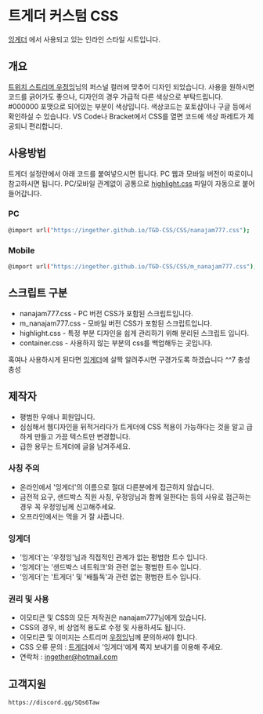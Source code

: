 # 트게더 커스텀 CSS
[잉게더](http://tgd.kr/nanajam777) 에서 사용되고 있는 인라인 스타일 시트입니다.

## 개요
[트위치 스트리머 우정잉](http://twitch.tv/nanajam777)님의 퍼스널 컬러에 맞추어 디자인 되었습니다. 사용을 원하시면 코드를 긁어가도 좋으나, 디자인의 경우 가급적 다른 색상으로 부탁드립니다. #000000 포맷으로 되어있는 부분이 색상입니다. 색상코드는 포토샵이나 구글 등에서 확인하실 수 있습니다. VS Code나 Bracket에서 CSS를 열면 코드에 색상 파레트가 제공되니 편리합니다.

## 사용방법
트게더 설정란에서 아래 코드를 붙여넣으시면 됩니다. PC 웹과 모바일 버전이 따로이니 참고하시면 됩니다.
PC/모바일 관계없이 공통으로 [highlight.css]("http://github.com/ingether/TGD-CSS/CSS/highlight.css") 파일이 자동으로 붙어들어갑니다.

### PC
```sh
@import url("https://ingether.github.io/TGD-CSS/CSS/nanajam777.css");
```
### Mobile
```sh
@import url("https://ingether.github.io/TGD-CSS/CSS/m_nanajam777.css");
```
## 스크립트 구분
* nanajam777.css - PC 버전 CSS가 포함된 스크립트입니다.
* m_nanajam777.css - 모바일 버전 CSS가 포함된 스크립트입니다.
* highlight.css - 특정 부분 디자인을 쉽게 관리하기 위해 분리된 스크립트 입니다.
* container.css - 사용하지 않는 부분의 css를 백업해두는 곳입니다.

혹여나 사용하시게 된다면 [잉게더](http://tgd.kr/nanajam777)에 살짝 알려주시면 구경가도록 하겠습니다 ^^7 충성충성

## 제작자
* 평범한 우애나 회원입니다.
* 심심해서 웹디자인을 뒤적거리다가 트게더에 CSS 적용이 가능하다는 것을 알고 급하게 만들고 가끔 텍스트만 변경합니다.
* 급한 용무는 트게더에 글을 남겨주세요.

### 사칭 주의
* 온라인에서 '잉게더'의 이름으로 절대 다른분에게 접근하지 않습니다.
* 금전적 요구, 샌드박스 직원 사칭, 우정잉님과 함께 일한다는 등의 사유로 접근하는 경우 꼭 우정잉님께 신고해주세요.
* 오프라인에서는 먹을 거 잘 사줍니다.

### 잉게더
* '잉게더'는 '우정잉'님과 직접적인 관계가 없는 평범한 트수 입니다.
* '잉게더'는 '샌드박스 네트워크'와 관련 없는 평범한 트수 입니다.
* '잉게더'는 '트게더' 및 '배틀독'과 관련 없는 평범한 트수 입니다.

### 권리 및 사용
* 이모티콘 및 CSS의 모든 저작권은 nanajam777님에게 있습니다.
* CSS의 경우, 비 상업적 용도로 수정 및 사용하셔도 됩니다.
* 이모티콘 및 이미지는 스트리머 [우정잉](http://twitch.tv/nanaam777)님께 문의하셔야 합니다.
* CSS 오류 문의 : [트게더](http://tgd.kr)에서 '잉게더'에게 쪽지 보내기를 이용해 주세요.
* 연락처 : ingether@hotmail.com

## 고객지원
```sh
https://discord.gg/SQs6Taw
```
